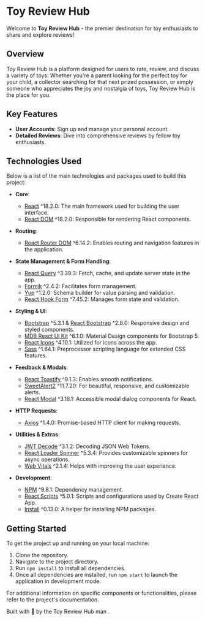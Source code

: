 # Toy Review Hub

Welcome to **Toy Review Hub** - the premier destination for toy enthusiasts to share and explore reviews!

## Overview
Toy Review Hub is a platform designed for users to rate, review, and discuss a variety of toys. Whether you're a parent looking for the perfect toy for your child, a collector searching for that next prized possession, or simply someone who appreciates the joy and nostalgia of toys, Toy Review Hub is the place for you.

## Key Features

- **User Accounts**: Sign up and manage your personal account.
- **Detailed Reviews**: Dive into comprehensive reviews by fellow toy enthusiasts.

## Technologies Used

Below is a list of the main technologies and packages used to build this project:

- **Core**: 
  - [React](https://reactjs.org/) ^18.2.0: The main framework used for building the user interface.
  - [React DOM](https://reactjs.org/docs/react-dom.html) ^18.2.0: Responsible for rendering React components.

- **Routing**: 
  - [React Router DOM](https://reactrouter.com/web/guides/quick-start) ^6.14.2: Enables routing and navigation features in the application.

- **State Management & Form Handling**: 
  - [React Query](https://react-query.tanstack.com/) ^3.39.3: Fetch, cache, and update server state in the app.
  - [Formik](https://formik.org/) ^2.4.2: Facilitates form management.
  - [Yup](https://github.com/jquense/yup) ^1.2.0: Schema builder for value parsing and validation.
  - [React Hook Form](https://react-hook-form.com/) ^7.45.2: Manages form state and validation.

- **Styling & UI**:
  - [Bootstrap](https://getbootstrap.com/) ^5.3.1 & [React Bootstrap](https://react-bootstrap.github.io/) ^2.8.0: Responsive design and styled components.
  - [MDB React UI Kit](https://mdbootstrap.com/docs/standard/) ^6.1.0: Material Design components for Bootstrap 5.
  - [React Icons](https://react-icons.github.io/react-icons/) ^4.10.1: Utilized for icons across the app.
  - [Sass](https://sass-lang.com/) ^1.64.1: Preprocessor scripting language for extended CSS features.

- **Feedback & Modals**:
  - [React Toastify](https://github.com/fkhadra/react-toastify) ^9.1.3: Enables smooth notifications.
  - [SweetAlert2](https://sweetalert2.github.io/) ^11.7.20: For beautiful, responsive, and customizable alerts.
  - [React Modal](https://github.com/reactjs/react-modal) ^3.16.1: Accessible modal dialog components for React.

- **HTTP Requests**:
  - [Axios](https://github.com/axios/axios) ^1.4.0: Promise-based HTTP client for making requests.

- **Utilities & Extras**:
  - [JWT Decode](https://github.com/auth0/jwt-decode) ^3.1.2: Decoding JSON Web Tokens.
  - [React Loader Spinner](https://github.com/mhnpd/react-loader-spinner) ^5.3.4: Provides customizable spinners for async operations.
  - [Web Vitals](https://web.dev/vitals/) ^2.1.4: Helps with improving the user experience.

- **Development**:
  - [NPM](https://www.npmjs.com/) ^9.8.1: Dependency management.
  - [React Scripts](https://github.com/facebook/create-react-app/tree/main/packages/react-scripts) ^5.0.1: Scripts and configurations used by Create React App.
  - [Install](https://www.npmjs.com/package/install) ^0.13.0: A helper for installing NPM packages.

## Getting Started

To get the project up and running on your local machine:

1. Clone the repository.
2. Navigate to the project directory.
3. Run `npm install` to install all dependencies.
4. Once all dependencies are installed, run `npm start` to launch the application in development mode.

For additional information on specific components or functionalities, please refer to the project's documentation.



Built with 💙 by the Toy Review Hub man .
